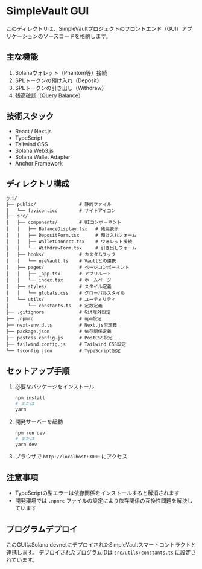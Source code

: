 # SimpleVault GUI

このディレクトリは、SimpleVaultプロジェクトのフロントエンド（GUI）アプリケーションのソースコードを格納します。

## 主な機能

1. Solanaウォレット（Phantom等）接続
2. SPLトークンの預け入れ（Deposit）
3. SPLトークンの引き出し（Withdraw）
4. 残高確認（Query Balance）

## 技術スタック

- React / Next.js
- TypeScript
- Tailwind CSS
- Solana Web3.js
- Solana Wallet Adapter
- Anchor Framework

## ディレクトリ構成

```
gui/
├── public/                # 静的ファイル
│   └── favicon.ico        # サイトアイコン
├── src/
│   ├── components/        # UIコンポーネント
│   │   ├── BalanceDisplay.tsx   # 残高表示
│   │   ├── DepositForm.tsx      # 預け入れフォーム
│   │   ├── WalletConnect.tsx    # ウォレット接続
│   │   └── WithdrawForm.tsx     # 引き出しフォーム
│   ├── hooks/             # カスタムフック
│   │   └── useVault.ts    # Vaultとの連携
│   ├── pages/             # ページコンポーネント
│   │   ├── _app.tsx       # アプリルート
│   │   └── index.tsx      # ホームページ
│   ├── styles/            # スタイル定義
│   │   └── globals.css    # グローバルスタイル
│   └── utils/             # ユーティリティ
│       └── constants.ts   # 定数定義
├── .gitignore             # Git除外設定
├── .npmrc                 # npm設定
├── next-env.d.ts          # Next.js型定義
├── package.json           # 依存関係定義
├── postcss.config.js      # PostCSS設定
├── tailwind.config.js     # Tailwind CSS設定
└── tsconfig.json          # TypeScript設定
```

## セットアップ手順

1. 必要なパッケージをインストール
   ```bash
   npm install
   # または
   yarn
   ```

2. 開発サーバーを起動
   ```bash
   npm run dev
   # または
   yarn dev
   ```

3. ブラウザで `http://localhost:3000` にアクセス

## 注意事項

- TypeScriptの型エラーは依存関係をインストールすると解消されます
- 開発環境では `.npmrc` ファイルの設定により依存関係の互換性問題を解決しています

## プログラムデプロイ

このGUIはSolana devnetにデプロイされたSimpleVaultスマートコントラクトと連携します。
デプロイされたプログラムIDは `src/utils/constants.ts` に設定されています。

